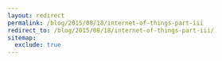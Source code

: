 ```yaml
---
layout: redirect
permalink: /blog/2015/08/18/internet-of-things-part-iii
redirect_to: /blog/2015/08/18/internet-of-things-part-iii/
sitemap:
  exclude: true
---
```

